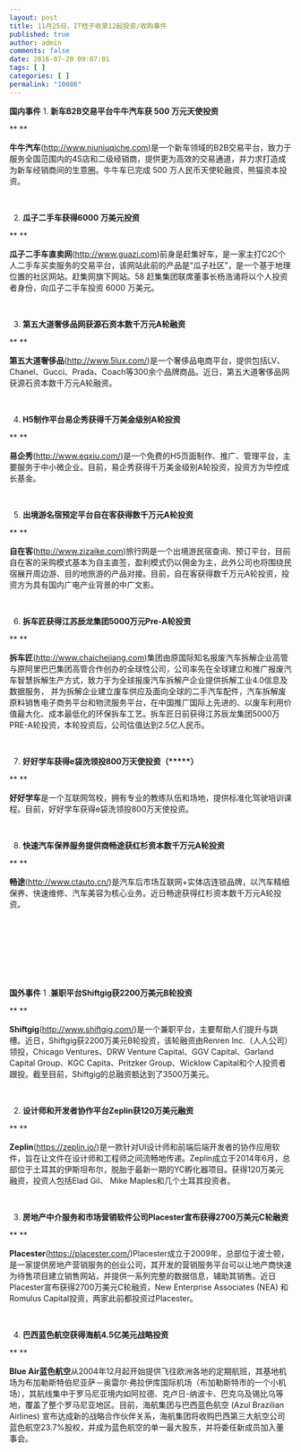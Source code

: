 ```yaml
---
layout: post
title: 11月25日，IT桔子收录12起投资/收购事件
published: true
author: admin
comments: false
date: 2016-07-20 09:07:01
tags: [ ]
categories: [ ]
permalink: "10086"
---
```

**国内事件**     1. **新车B2B交易平台牛牛汽车获 500 万元天使投资** 

** **

**牛牛汽车**(http://www.niuniuqiche.com)是一个新车领域的B2B交易平台，致力于服务全国范围内的4S店和二级经销商，提供更为高效的交易通道，并力求打造成为新车经销商间的生意圈。牛牛车已完成 500 万人民币天使轮融资，熊猫资本投资。

&nbsp;

2. **瓜子二手车获得6000 万美元投资**

** **

**瓜子二手车直卖网**(http://www.guazi.com)前身是赶集好车，是一家主打C2C个人二手车买卖服务的交易平台，该网站此前的产品是“瓜子社区”，是一个基于地理位置的社区网站。赶集网旗下网站。58 赶集集团联席董事长杨浩涌将以个人投资者身份，向瓜子二手车投资 6000 万美元。

&nbsp;

3. **第五大道奢侈品网获源石资本数千万元A轮融资**

** **

**第五大道奢侈品**(http://www.5lux.com/)是一个奢侈品电商平台，提供包括LV、Chanel、Gucci、Prada、Coach等300余个品牌商品。近日，第五大道奢侈品网获源石资本数千万元A轮融资。

&nbsp;

4. **H5制作平台易企秀获得千万美金级别A轮投资**

** **

**易企秀**(http://www.eqxiu.com/)是一个免费的H5页面制作、推广、管理平台，主要服务于中小微企业。目前，易企秀获得千万美金级别A轮投资，投资方为华控成长基金。

&nbsp;

5. **出境游名宿预定平台自在客获得数千万元A轮投资**

** **

**自在客**(http://www.zizaike.com)旅行网是一个出境游民宿查询、预订平台，目前自在客的采购模式基本为自主直签，盈利模式仍以佣金为主，此外公司也将围绕民宿展开周边游、目的地旅游的产品对接。目前，自在客获得数千万元A轮投资，投资方为具有国内广电产业背景的中广文影。

&nbsp;

6. **拆车匠获得江苏辰龙集团5000万元Pre-A轮投资**

** **

**拆车匠**(http://www.chaichejiang.com)集团由原国际知名报废汽车拆解企业高管与原阿里巴巴集团高管合作创办的全球性公司，公司率先在全球建立和推广报废汽车智慧拆解生产方式，致力于为全球报废汽车拆解产企业提供拆解工业4.0信息及数据服务， 并为拆解企业建立废车供应及面向全球的二手汽车配件，汽车拆解废原料销售电子商务平台和物流服务平台，在中国推广国际上先进的、以废车利用价值最大化、成本最低化的环保拆车工艺。拆车匠日前获得江苏辰龙集团5000万PRE-A轮投资，本轮投资后，公司估值达到2.5亿人民币。

&nbsp;

7. **好好学车获得e袋洗领投800万天使投资（\*****）**

** **

**好好学车**是一个互联网驾校，拥有专业的教练队伍和场地，提供标准化驾驶培训课程。目前，好好学车获得e袋洗领投800万天使投资。

&nbsp;

8. **快速汽车保养服务提供商畅途获红杉资本数千万元A轮投资**

** **

**畅途**(http://www.ctauto.cn/)是汽车后市场互联网+实体店连锁品牌，以汽车精细保养、快速维修、汽车美容为核心业务。近日畅途获得红杉资本数千万元A轮投资。

&nbsp; 

&nbsp; 

&nbsp; 

&nbsp;

**国外事件**     1 .**兼职平台Shiftgig获2200万美元B轮投资** 

** **

**Shiftgig**(http://www.shiftgig.com/)是一个兼职平台，主要帮助人们提升与跳槽。近日，Shiftgig获2200万美元B轮投资，该轮融资由Renren Inc.（人人公司）领投，Chicago Ventures、DRW Venture Capital、GGV Capital、Garland Capital Group、KGC Capita、Pritzker Group、Wicklow Capital和个人投资者跟投。截至目前，Shiftgig的总融资额达到了3500万美元。

&nbsp;

2. **设计师和开发者协作平台Zeplin获120万美元融资**

** **

**Zeplin**(https://zeplin.io/)是一款针对UI设计师和前端后端开发者的协作应用软件，旨在让文件在设计师和工程师之间流畅地传递。Zeplin成立于2014年6月，总部位于土耳其的伊斯坦布尔，脱胎于最新一期的YC孵化器项目。获得120万美元融资，投资人包括Elad Gil、 Mike Maples和几个土耳其投资者。

&nbsp;

3. **房地产中介服务和市场营销软件公司Placester宣布获得2700万美元C轮融资**

** **

**Placester**(https://placester.com/)Placester成立于2009年，总部位于波士顿，是一家提供房地产营销服务的创业公司，其开发的营销服务平台可以让地产商快速为待售项目建立销售网站，并提供一系列完整的数据信息，辅助其销售。近日Placester宣布获得2700万美元C轮融资，New Enterprise Associates (NEA) 和 Romulus Capital投资，两家此前都投资过Placester。

&nbsp;

4. **巴西蓝色航空获得海航4.5亿美元战略投资**

** **

**Blue Air蓝色航空**从2004年12月起开始提供飞往欧洲各地的定期航班，其基地机场为布加勒斯特伯尼亚萨－奥雷尔·弗拉伊库国际机场（布加勒斯特市的一个小机场），其航线集中于罗马尼亚境内如阿拉德、克卢日-纳波卡、巴克乌及锡比乌等地，覆盖了整个罗马尼亚地区。目前，海航集团与巴西蓝色航空 (Azul Brazilian Airlines) 宣布达成新的战略合作伙伴关系，海航集团将收购巴西第三大航空公司蓝色航空23.7%股权，并成为蓝色航空的单一最大股东，并将委任新成员加入董事会。 